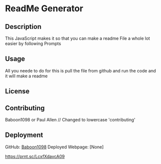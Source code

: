 
# ReadMe Generator

## Description
This JavaScript makes it so that you can make a readme File a whole lot easier by following Prompts

## Usage
All you neede to do for this is pull the file from github and run the code and it will make a readme

## License




## Contributing
Baboon1098 or Paul Allen // Changed to lowercase 'contributing'

## Deployment
GitHub: [Baboon1098](https://github.com/Baboon1098)
Deployed Webpage: [None]

https://prnt.sc/LcxfXdavcA09
